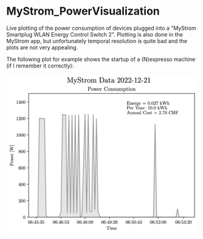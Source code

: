 # MyStrom_PowerVisualization

Live plotting of the power consumption of devices plugged into a "MyStrom Smartplug WLAN Energy Control Switch 2". Plotting is also done in the MyStrom app, but unfortunately temporal resolution is quite bad and the plots are not very appealing.

The following plot for example shows the startup of a (N)espresso machine (if I remember it correctly):

<img src="./Plots/NespressoMachine.png" width="600" alt="NespressoPower" align="center" vspace="0">
